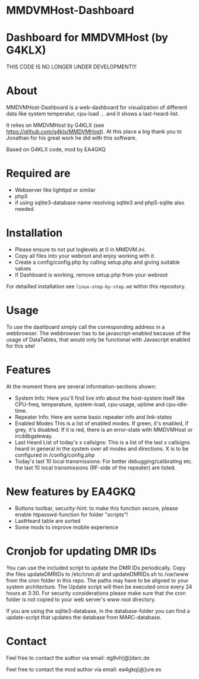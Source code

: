 # MMDVMHost-Dashboard
Dashboard for MMDVMHost (by G4KLX)
==================================

THIS CODE IS NO LONGER UNDER DEVELOPMENT!!!

About
=====
MMDVMHost-Dashboard is a web-dashboard for visualization of different data like
system temperatur, cpu-load ... and it shows a last-heard-list.

It relies on MMDVMHost by G4KLX (see https://github.com/g4klx/MMDVMHost). At 
this place a big thank you to Jonathan for his great work he did with this 
software.

Based on G4KLX code, mod by EA4GKQ

Required are
============
* Webserver like lighttpd or similar
* php5
* if using sqlite3-database name resolving sqlite3 and php5-sqlite also needed

Installation
============
* Please ensure to not put loglevels at 0 in MMDVM.ini.
* Copy all files into your webroot and enjoy working with it.
* Create a config/config.php by calling setup.php and giving suitable values
* If Dashboard is working, remove setup.php from your webroot

For detailled installation see `linux-step-by-step.md` within this repository.

Usage
=====
To use the dashboard simply call the corresponding address in a webbrowser. The webbrowser has to be javascript-enabled because of the usage of DataTables, that would only be functional with Javascript enabled for this site!

Features
========
At the moment there are several information-sections shown:
* System Info: 
  Here you'll find live info about the host-system itself like CPU-freq, temperature, system-load, cpu-usage, uptime and cpu-idle-time.
* Repeater Info:
  Here are some basic repeater info and link-states
* Enabled Modes
  This is a list of enabled modes. If green, it's enabled, if grey, it's disabled. If it is red, there is an error-state with MMDVMHost or ircddbgateway.
* Last Heard List of today's x callsigns:
  This is a list of the last x callsigns heard in general in the system over all modes and directions. X is to be configured in /config/config.php
* Today's last 10 local transmissions:
  For better debugging/calibrating etc. the last 10 local transmissions (RF-side of the repeater) are listed.

New features by EA4GKQ
======================
* Buttons toolbar, security-hint: to make this function secure, please enable htpasswd-function for folder "scripts"!
* LastHeard table are sorted 
* Some mods to improve mobile experience

Cronjob for updating DMR IDs
============================
You can use the included script to update the DMR IDs periodically. Copy the files updateDMRIDs to /etc/cron.d/ and updateDMRIDs.sh to /var/www from the cron folder in this repo. The paths may have to be aligned to your system architecture. The Update script will then be executed once every 24 hours at 3:30. For security considerations please make sure that the cron folder is not copied to your web server's www root directory.

If you are using the sqlite3-database, in the database-folder you can find a update-script that updates the database from MARC-database.


Contact
=======
Feel free to contact the author via email: dg9vh[@]darc.de

Feel free to contact the mod author via email: ea4gkq[@]ure.es
